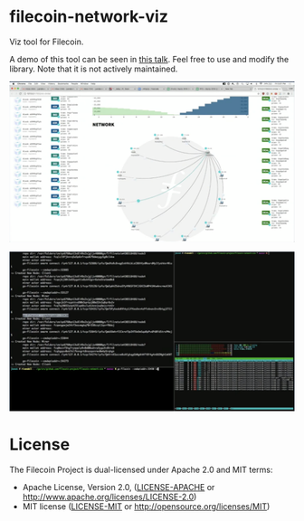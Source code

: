 # filecoin-network-viz
Viz tool for Filecoin.

A demo of this tool can be seen in [this talk](https://www.youtube.com/watch?v=w944sFTjLq8). Feel free to use and modify the library. Note that it is not actively maintained.

![Network Visualizer](/img/network-viz.png)

![Network Visualizer CLI](/img/network-viz-cli.png)


# License

The Filecoin Project is dual-licensed under Apache 2.0 and MIT terms:

- Apache License, Version 2.0, ([LICENSE-APACHE](https://github.com/filecoin-project/filecoin-network-viz/blob/master/LICENSE-APACHE) or http://www.apache.org/licenses/LICENSE-2.0)
- MIT license ([LICENSE-MIT](https://github.com/filecoin-project/filecoin-network-viz/blob/master/LICENSE-MIT) or http://opensource.org/licenses/MIT)
